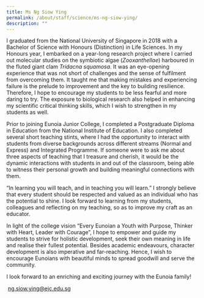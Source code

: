 ```yaml
---
title: Ms Ng Siow Ying
permalink: /about/staff/science/ms-ng-siow-ying/
description: ""
---
```


I graduated from the National University of Singapore in 2018 with a Bachelor of Science with Honours (Distinction) in Life Sciences. In my Honours year, I embarked on a year-long research project where I carried out molecular studies on the symbiotic algae (_Zooxanthellae_) harboured in the fluted giant clam _Tridacna squamosa_. It was an eye-opening experience that was not short of challenges and the sense of fulfilment from overcoming them. It taught me that making mistakes and experiencing failure is the prelude to improvement and the key to building resilience. Therefore, I hope to encourage my students to be less fearful and more daring to try. The exposure to biological research also helped in enhancing my scientific critical thinking skills, which I wish to strengthen in my students as well.

Prior to joining Eunoia Junior College, I completed a Postgraduate Diploma in Education from the National Institute of Education. I also completed several short teaching stints, where I had the opportunity to interact with students from diverse backgrounds across different streams (Normal and Express) and Integrated Programme. If someone were to ask me about three aspects of teaching that I treasure and cherish, it would be the dynamic interactions with students in and out of the classroom, being able to witness their personal growth and building meaningful connections with them.

“In learning you will teach, and in teaching you will learn.” I strongly believe that every student should be respected and valued as an individual who has the potential to shine. I look forward to learning from my students, colleagues and reflecting on my teaching, so as to improve my craft as an educator.

In light of the college vision “Every Eunoian a Youth with Purpose, Thinker with Heart, Leader with Courage”, I hope to empower and guide my students to strive for holistic development, seek their own meaning in life and realise their fullest potential. Besides academic endeavours, character development is also imperative and far-reaching. Hence, I wish to encourage Eunoians with beautiful minds to spread goodwill and serve the community.

I look forward to an enriching and exciting journey with the Eunoia family!

 [ng.siow.ying@ejc.edu.sg](mailto:ng.siow.ying@ejc.edu.sg)